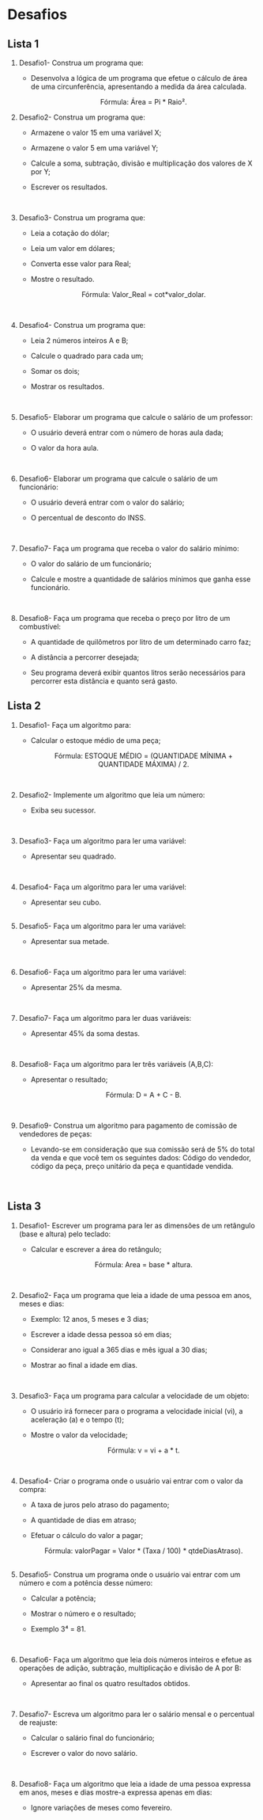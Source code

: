 <h1>Desafios</h1>
<h2>Lista 1</h2>

<ol>
<li>

Desafio1- Construa um programa que: 

<ul>
<li>

Desenvolva a lógica de um programa que efetue o cálculo de área de uma circunferência, apresentando a medida da área calculada.<br>
<p align="center">Fórmula: Área = Pi * Raio².</p>

</ul>
</li>


<li>

Desafio2- Construa um programa que:

<ul>
<li>

Armazene o valor 15 em uma variável X;

</li>

<li>

Armazene o valor 5 em uma variável Y;

</li>
</li>

<li>

Calcule a soma, subtração, divisão e multiplicação dos valores de X por Y;

</li>

<li>

Escrever os resultados.

</li>
</ul>
</li>
<br>

<li>

Desafio3- Construa um programa que: 

<ul>
<li>

Leia a cotação do dólar;

</li>

<li>

Leia um valor em dólares;

</li>

<li>

Converta esse valor para Real;

</li>

<li>

Mostre o resultado. <br>
<p align="center">Fórmula: Valor_Real = cot*valor_dolar.</p>

</li>
</ul>
</li>
<br>

<li>

Desafio4- Construa um programa que: 

</li>

<ul>
<li>

Leia 2 números inteiros A e B;

</li>

<li>

Calcule o quadrado para cada um;

</li>

<li>

Somar os dois;

</li>

<li>

Mostrar os resultados.

</li>
</ul>
</li>
<br>

<li>

Desafio5- Elaborar um programa que calcule o salário de um professor:
 
</li>

<ul>
<li>

O usuário deverá entrar com o número de horas aula dada;

</ul>
</li>

<ul>
<li>

O valor da hora aula.


</ul>
</li>
<br>

<li>

Desafio6- Elaborar um programa que calcule o salário de um funcionário: 

</li>

<ul>
<li>

O usuário deverá entrar com o valor do salário;

</ul>
</li>

<ul>
<li>

O percentual de desconto do INSS.

</ul>
</li>
<br>


<li>

Desafio7- Faça um programa que receba o valor do salário mínimo: 


</li>


<ul>
<li>

O valor do salário de um funcionário;

</ul>
</li>

<ul>
<li>

Calcule e mostre a quantidade de salários mínimos que ganha esse funcionário.

</ul>
</li>
<br>

<li>

Desafio8- Faça um programa que receba o preço por litro de um combustível:  

</li>

<ul>
<li>

A quantidade de quilômetros por litro de um determinado carro faz;

</ul>
</li>

<ul>
<li>

A distância a percorrer desejada;

</ul>
</li>

<ul>
<li>

 Seu programa deverá exibir quantos litros serão necessários para percorrer esta distância e quanto será gasto.

</ul>
</li>

</li>
</ol>

<h2>Lista 2</h2>

<ol>
<li>

Desafio1- Faça um algoritmo para:  

</li>

<ul>
<li>

Calcular o estoque médio de uma peça; <br>
<p align="center">Fórmula: ESTOQUE MÉDIO = (QUANTIDADE MÍNIMA + QUANTIDADE MÁXIMA) / 2. </p>


</ul>
</li>
<br>


<li>

Desafio2- Implemente um algoritmo que leia um número: 

</li>

<ul>
<li>

Exiba seu sucessor.

</ul>
</li>
<br>

<li>

Desafio3- Faça um algoritmo para ler uma variável:

</li>

<ul>
<li>

Apresentar seu quadrado.

</ul>
</li>
<br>

<li>

Desafio4- Faça um algoritmo para ler uma variável:

</li>

<ul>
<li>

Apresentar seu cubo.

</ul>
</li>
<br>

<li>
Desafio5- Faça um algoritmo para ler uma variável: 
</li>

<ul>
<li>

Apresentar sua metade.

</ul>
</li>
<br>

<li>

Desafio6- Faça um algoritmo para ler uma variável: 

</li>

<ul>
<li>

Apresentar 25% da mesma.

</ul>
</li>
<br>

<li>

Desafio7- Faça um algoritmo para ler duas variáveis: 

</li>


<ul>
<li>

Apresentar 45% da soma destas.

</ul>
</li>
<br>

<li>

Desafio8- Faça um algoritmo para ler três variáveis (A,B,C): 

</li>

<ul>
<li>

Apresentar o resultado; <br>
<p align="center">Fórmula: D = A + C - B.</p>

</ul>
</li>
<br>

<li>

Desafio9- Construa um algoritmo para pagamento de comissão de vendedores de peças:

<ul>
<li>

Levando-se em consideração que sua comissão será de 5% do total da venda e que você tem os seguintes dados: Código do vendedor, código da peça, preço unitário da peça e quantidade vendida.

</ul>
</li>
</li>
</ol>
<br>

<h2>Lista 3</h2>

<ol>
<li>

Desafio1- Escrever um programa para ler as dimensões de um retângulo (base e altura) pelo teclado: 

</li>

<ul>
<li>

Calcular e escrever a área do retângulo; <br>
<p align="center">Fórmula: Area = base * altura.</p>


</ul>
</li>
<br>


<li>

Desafio2- Faça um programa que leia a idade de uma pessoa em anos, meses e dias:
</li>

<ul>
<li>

Exemplo: 12 anos, 5 meses e 3 dias;


</ul>
</li>

<ul>
<li>

Escrever a idade dessa pessoa só em dias;

</ul>
</li>

<ul>
<li>

 Considerar ano igual a 365 dias e mês igual a 30 dias;

</ul>
</li>

<ul>
<li>

Mostrar ao final a idade em dias.

</ul>
</li>
<br>

<li>

Desafio3-  Faça um programa para calcular a velocidade de um objeto: 

</li>

<ul>
<li>

 O usuário irá fornecer para o programa a velocidade inicial (vi), a aceleração (a) e o tempo (t);

</ul>
</li>

<ul>
<li>

Mostre o valor da velocidade; <br>
<p align="center">Fórmula: v = vi + a * t.</p>

</ul>
</li>
<br>

<li>

Desafio4- Criar o programa onde o usuário vai entrar com o valor da compra:

</li>

<ul>
<li>

A taxa de juros pelo atraso do pagamento;

</ul>
</li>

<ul>
<li>

A quantidade de dias em atraso;

</ul>
</li>

<ul>
<li>

Efetuar o cálculo do valor a pagar; <br>
<p align="center">Fórmula: valorPagar = Valor * (Taxa / 100) * qtdeDiasAtraso).</p>

</ul>
</li>
<br>

<li>
Desafio5- Construa um programa onde o usuário vai entrar com um número e com a potência desse número:
</li>

<ul>
<li>

Calcular a potência;

</ul>
</li>

<ul>
<li>

Mostrar o número e o resultado;

</ul>
</li>


<ul>
<li>

Exemplo 3⁴ = 81.


</ul>
</li>
<br>

<li>

Desafio6- Faça um algoritmo que leia dois números inteiros e efetue as operações de adição, subtração, multiplicação e divisão de A por B:

</li>

<ul>
<li>

Apresentar ao final os quatro resultados obtidos.

</ul>
</li>
<br>

<li>

Desafio7- Escreva um algoritmo para ler o salário mensal e o percentual de reajuste:

</li>


<ul>
<li>

Calcular o salário final do funcionário;  

</ul>
</li>

<ul>
<li>

Escrever o valor do novo salário.

</ul>
</li>
<br>

<li>

Desafio8- Faça um algoritmo que leia a idade de uma pessoa expressa em anos, meses e dias mostre-a expressa apenas em dias: 

</li>

<ul>
<li>

Ignore variações de meses como fevereiro.

</ul>
</li>
</li>
</ol>
